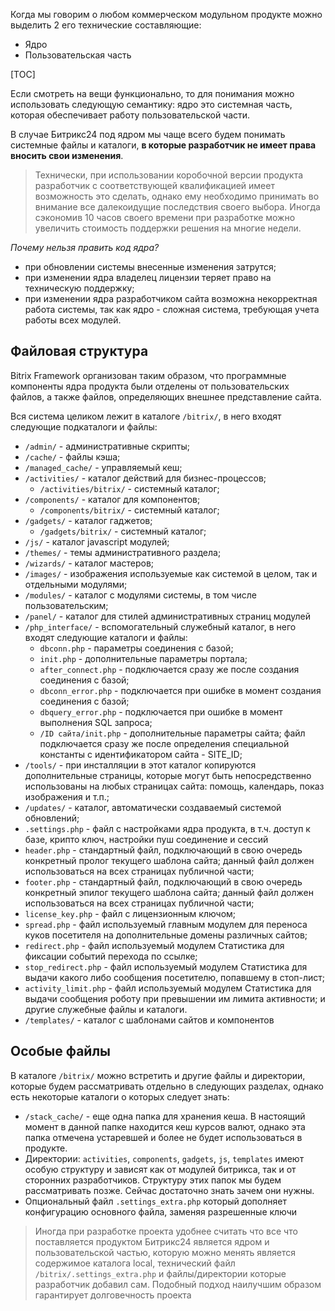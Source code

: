 Когда мы говорим о любом коммерческом модульном продукте можно выделить 2 его технические составляющие:
* Ядро
* Пользовательская часть

[TOC]

Если смотреть на вещи функционально, то для понимания можно использовать следующую семантику: ядро это системная часть, которая обеспечивает работу пользовательской части. 

В случае Битрикс24 под ядром мы чаще всего будем понимать системные файлы и каталоги, **в которые разработчик не имеет права вносить свои изменения**. 

>Технически, при использовании коробочной версии продукта разработчик с соответствующей квалификацией имеет возможность это сделать, однако ему необходимо принимать во внимание все далекоидущие последствия своего выбора. Иногда сэкономив 10 часов своего времени при разработке можно увеличить стоимость поддержки решения на многие недели. 

*Почему нельзя править код ядра?*

* при обновлении системы внесенные изменения затрутся;
* при изменении ядра владелец лицензии теряет право на техническую поддержку;
* при изменении ядра разработчиком сайта возможна некорректная работа системы, так как ядро - сложная система, требующая учета работы всех модулей.
    
## Файловая структура

Bitrix Framework организован таким образом, что программные компоненты ядра продукта были отделены от пользовательских файлов, а также файлов, определяющих внешнее представление сайта.

Вся система целиком лежит в каталоге `/bitrix/`, в него входят следующие подкаталоги и файлы:

* `/admin/` - административные скрипты;
* `/cache/` - файлы кэша;
* `/managed_cache/` - управляемый кеш;
* `/activities/` - каталог действий для бизнес-процессов;
    - `/activities/bitrix/` - системный каталог;
* `/components/` - каталог для компонентов;
    - `/components/bitrix/` - системный каталог;
* `/gadgets/` - каталог гаджетов;
    - `/gadgets/bitrix/` - системный каталог;
* `/js/` - каталог javascript модулей;
* `/themes/` - темы административного раздела;
* `/wizards/` - каталог мастеров;
* `/images/` - изображения используемые как системой в целом, так и отдельными модулями;
* `/modules/` - каталог с модулями системы, в том числе пользовательским;
* `/panel/` - каталог для стилей административных страниц модулей
* `/php_interface/` - вспомогательный служебный каталог, в него входят следующие каталоги и файлы:
    - `dbconn.php` - параметры соединения с базой;
    - `init.php` - дополнительные параметры портала;
    - `after_connect.php` - подключается сразу же после создания соединения с базой;
    - `dbconn_error.php` - подключается при ошибке в момент создания соединения с базой;
    - `dbquery_error.php` - подключается при ошибке в момент выполнения SQL запроса;
    - `/ID сайта/init.php` - дополнительные параметры сайта; файл подключается сразу же после определения специальной константы c идентификатором сайта - SITE_ID; 
* `/tools/` - при инсталляции в этот каталог копируются дополнительные страницы, которые могут быть непосредственно использованы на любых страницах сайта: помощь, календарь, показ изображения и т.п.;
* `/updates/` - каталог, автоматически создаваемый системой обновлений;
* `.settings.php` - файл с настройками ядра продукта, в т.ч. доступ к базе, крипто ключ, настройки пуш соединение и сессий
* `header.php` - стандартный файл, подключающий в свою очередь конкретный пролог текущего шаблона сайта; данный файл должен использоваться на всех страницах публичной части;
* `footer.php` - стандартный файл, подключающий в свою очередь конкретный эпилог текущего шаблона сайта; данный файл должен использоваться на всех страницах публичной части;
* `license_key.php` - файл с лицензионным ключом;
* `spread.php` - файл используемый главным модулем для переноса куков посетителя на дополнительные домены различных сайтов;
* `redirect.php` - файл используемый модулем Статистика для фиксации событий перехода по ссылке;
* `stop_redirect.php` - файл используемый модулем Статистика для выдачи какого либо сообщения посетителю, попавшему в стоп-лист;
* `activity_limit.php` - файл используемый модулем Статистика для выдачи сообщения роботу при превышении им лимита активности;
    и другие служебные файлы и каталоги.
* `/templates/` - каталог с шаблонами сайтов и компонентов


## Особые файлы

В каталоге `/bitrix/` можно встретить и другие файлы и директории, которые будем рассматривать отдельно в следующих разделах, однако есть некоторые каталоги о которых следует знать:
* `/stack_cache/` - еще одна папка для хранения кеша. В настоящий момент в данной папке находится кеш курсов валют, однако эта папка отмечена устаревшей и более не будет использоваться в продукте.
* Директории: `activities`, `components`, `gadgets`, `js`, `templates` имеют особую структуру и зависят как от модулей битрикса, так и от сторонних разработчиков. Структуру этих папок мы будем рассматривать позже. Сейчас достаточно знать зачем они нужны.
* Опциональный файл `.settings_extra.php` который дополняет конфигурацию основного файла, заменяя разрешенные ключи

>Иногда при разработке проекта удобнее считать что все что поставляется продуктом Битрикс24 является ядром и пользовательской частью, которую можно менять является содержимое каталога local, технический файл `/bitrix/.settings_extra.php` и файлы/директории которые разработчик добавил сам. Подобный подход наилучшим образом гарантирует долговечность проекта
